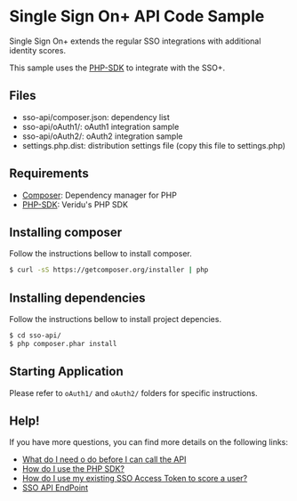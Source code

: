 # Single Sign On+ API Code Sample
Single Sign On+ extends the regular SSO integrations with additional identity scores.

This sample uses the [PHP-SDK](https://github.com/veridu/veridu-php) to integrate with the SSO+.

## Files
 * sso-api/composer.json: dependency list
 * sso-api/oAuth1/: oAuth1 integration sample
 * sso-api/oAuth2/: oAuth2 integration sample
 * settings.php.dist: distribution settings file (copy this file to settings.php)

## Requirements
 * [Composer](https://getcomposer.org/): Dependency manager for PHP
 * [PHP-SDK](https://github.com/veridu/veridu-php): Veridu's PHP SDK

## Installing composer
Follow the instructions bellow to install composer.
```bash
$ curl -sS https://getcomposer.org/installer | php
```

## Installing dependencies
Follow the instructions bellow to install project depencies.
```bash
$ cd sso-api/
$ php composer.phar install
```

## Starting Application
Please refer to `oAuth1/` and `oAuth2/` folders for specific instructions.

## Help!
If you have more questions, you can find more details on the following links:
 * [What do I need o do before I can call the API](https://veridu.com/wiki/What_do_I_need_to_do_before_I_can_call_the_API)
 * [How do I use the PHP SDK?](https://veridu.com/wiki/How_do_I_use_the_PHP_SDK%3F)
 * [How do I use my existing SSO Access Token to score a user?](https://veridu.com/wiki/How_do_I_use_my_existing_SSO_Access_Token_to_score_a_user%3F)
 * [SSO API EndPoint](https://veridu.com/wiki/SSO_Resource)
